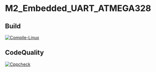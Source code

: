 # M2_Embedded_UART_ATMEGA328
## Build
[![Compile-Linux](https://github.com/Vamsi-Mudineti/M2_Embedded_UART_ATMEGA328/actions/workflows/Compile.yml/badge.svg)](https://github.com/Vamsi-Mudineti/M2_Embedded_UART_ATMEGA328/actions/workflows/Compile.yml)

## CodeQuality
[![Cppcheck](https://github.com/Vamsi-Mudineti/M2_Embedded_UART_ATMEGA328/actions/workflows/CodeQulaity.yml/badge.svg)](https://github.com/Vamsi-Mudineti/M2_Embedded_UART_ATMEGA328/actions/workflows/CodeQulaity.yml)
